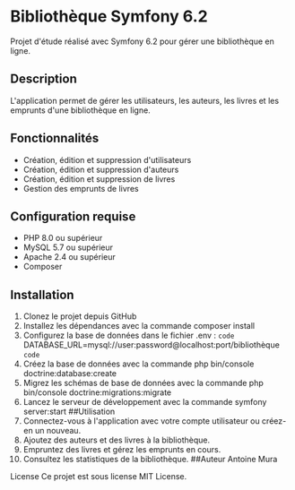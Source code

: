 # Bibliothèque Symfony 6.2
Projet d'étude réalisé avec Symfony 6.2 pour gérer une bibliothèque en ligne.

## Description
L'application permet de gérer les utilisateurs, les auteurs, les livres et les emprunts d'une bibliothèque en ligne.

## Fonctionnalités
- Création, édition et suppression d'utilisateurs
- Création, édition et suppression d'auteurs
- Création, édition et suppression de livres
- Gestion des emprunts de livres
## Configuration requise
- PHP 8.0 ou supérieur
- MySQL 5.7 ou supérieur
- Apache 2.4 ou supérieur
- Composer
## Installation
1. Clonez le projet depuis GitHub
2. Installez les dépendances avec la commande composer install
3. Configurez la base de données dans le fichier .env :
`code`
DATABASE_URL=mysql://user:password@localhost:port/bibliothèque
`code`
4. Créez la base de données avec la commande php bin/console doctrine:database:create
5. Migrez les schémas de base de données avec la commande php bin/console doctrine:migrations:migrate
6. Lancez le serveur de développement avec la commande symfony server:start
##Utilisation
1. Connectez-vous à l'application avec votre compte utilisateur ou créez-en un nouveau.
2. Ajoutez des auteurs et des livres à la bibliothèque.
3. Empruntez des livres et gérez les emprunts en cours.
4. Consultez les statistiques de la bibliothèque.
##Auteur
Antoine Mura

License
Ce projet est sous license MIT License.
